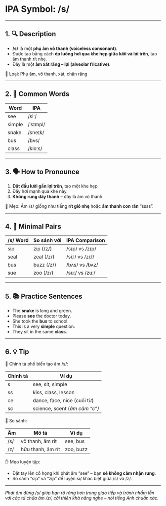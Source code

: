 # IPA Symbol: /s/

---

## 1. 🔍 Description

- **/s/** là một **phụ âm vô thanh (voiceless consonant)**.
- Được tạo bằng cách **ép luồng hơi qua khe hẹp giữa lưỡi và lợi trên**, tạo âm thanh rít nhẹ.
- Đây là một **âm xát răng – lợi (alveolar fricative)**.

📍 Loại: Phụ âm, vô thanh, xát, chân răng

---

## 2. 📝 Common Words

| Word     | IPA         |
|----------|-------------|
| see      | /siː/       |
| simple   | /ˈsɪmpl/    |
| snake    | /sneɪk/     |
| bus      | /bʌs/       |
| class    | /klɑːs/     |

---

## 3. 🗣️ How to Pronounce

1. **Đặt đầu lưỡi gần lợi trên**, tạo một khe hẹp.
2. Đẩy hơi mạnh qua khe này.
3. **Không rung dây thanh** – đây là âm vô thanh.

🧠 Mẹo: Âm /s/ giống như tiếng **rít gió nhẹ** hoặc **âm thanh con rắn** “ssss”.

---

## 4. 🎯 Minimal Pairs

| /s/ Word | So sánh với | IPA Comparison     |
|----------|--------------|--------------------|
| sip      | zip (/z/)    | /sɪp/ vs /zɪp/     |
| seal     | zeal (/z/)   | /siːl/ vs /ziːl/   |
| bus      | buzz (/z/)   | /bʌs/ vs /bʌz/     |
| sue      | zoo (/z/)    | /suː/ vs /zuː/     |

---

## 5. 📚 Practice Sentences

- The **snake** is long and green.
- Please **see** the doctor today.
- She took the **bus** to school.
- This is a very **simple** question.
- They sit in the same **class**.

---

## 6. 💡 Tip

📌 Chính tả phổ biến tạo âm /s/:

| Chính tả | Ví dụ                       |
|----------|-----------------------------|
| s        | see, sit, simple            |
| ss       | kiss, class, lesson         |
| ce       | dance, face, nice (cuối từ) |
| sc       | science, scent (*âm câm “c”)* |

🔄 So sánh:

| Âm  | Mô tả                | Ví dụ         |
|-----|-----------------------|---------------|
| /s/ | vô thanh, âm rít     | see, bus      |
| /z/ | hữu thanh, âm rít    | zoo, buzz     |

✋ Mẹo luyện tập:

- Đặt tay lên cổ họng khi phát âm “see” – bạn **sẽ không cảm nhận rung**.
- So sánh “sip” và “zip” để luyện sự khác biệt giữa /s/ và /z/.

---

*Phát âm đúng /s/ giúp bạn rõ ràng hơn trong giao tiếp và tránh nhầm lẫn với các từ chứa âm /z/, cải thiện khả năng nghe – nói tiếng Anh chuẩn xác.*

